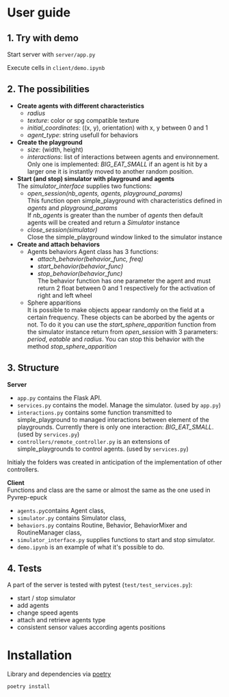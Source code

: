 # User guide

## 1. Try with demo

Start server with `server/app.py`

Execute cells in `client/demo.ipynb`

## 2. The possibilities

* <b>Create agents with different characteristics</b>
    * *radius*
    * *texture*: color or spg compatible texture
    * *initial_coordinates*: ((x, y), orientation) with x, y between 0 and 1
    * *agent_type*: string usefull for behaviors
* <b>Create the playground</b>
    * *size*: (width, height)
    * *interactions*: list of interactions between agents and environnement. Only one is implemented: *BIG_EAT_SMALL* if an agent is hit by a larger one it is instantly moved to another random position.
* <b>Start (and stop) simulator with playground and agents</b>
    <br/>The *simulator_interface* supplies two functions:
    * *open_session(nb_agents, agents, playground_params)*
    <br/>This function open simple_playground with characteristics defined in *agents* and *playground_params*
    <br/>If *nb_agents* is greater than the number of *agents* then default agents will be created and return a *Simulator* instance
    * *close_session(simulator)*
    <br/>Close the simple_playground window linked to the simulator instance
* <b>Create and attach behaviors</b>
    * Agents behaviors
    Agent class has 3 functions:
        * *attach_behavior(behavior_func, freq)*
        * *start_behavior(behavior_func)*
        * *stop_behavior(behavior_func)* 
        <br/>The behavior function has one parameter the agent and must return 2 float between 0 and 1 respectively for the activation of right and left wheel
    * Sphere apparitions
    <br/>It is possible to make objects appear randomly on the field at a certain frequency. These objects can be aborbed by the agents or not.
    To do it you can use the *start_sphere_apparition* function from the simulator instance return from *open_session* with 3 parameters: *period*, *eatable* and *radius*.
    You can stop this behavior with the method *stop_sphere_apparition* 
 
## 3. Structure

<b>Server</b>

* `app.py` contains the Flask API.
* `services.py` contains the model. Manage the simulator. (used by `app.py`)
* `interactions.py` contains some function transmitted to simple_playground to managed interactions between element of the playgrounds. Currently there is only one interaction: *BIG_EAT_SMALL*. (used by `services.py`)
* `controllers/remote_controller.py` is an extensions of simple_playgrounds to control agents. (used by `services.py`)

Initialy the folders was created in anticipation of the implementation of other controllers.

<b>Client</b>
<br>Functions and class are the same or almost the same as the one used in Pyvrep-epuck

* `agents.py`contains Agent class,
* `simulator.py` contains Simulator class,
* `behaviors.py` contains Routine, Behavior, BehaviorMixer and RoutineManager class,
* `simulator_interface.py` supplies functions to start and stop simulator.
* `demo.ipynb` is an example of what it's possible to do.

## 4. Tests

A part of the server is tested with pytest (`test/test_services.py`):
* start / stop simulator
* add agents
* change speed agents
* attach and retrieve agents type
* consistent sensor values according agents positions

# Installation

Library and dependencies via [poetry](https://python-poetry.org/docs/)
```bash
poetry install
```


